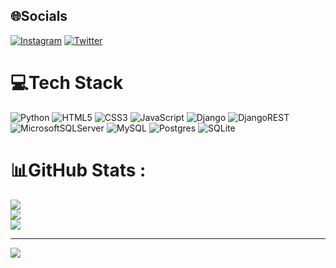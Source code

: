 
## 🌐Socials
[![Instagram](https://img.shields.io/badge/Instagram-%23E4405F.svg?logo=Instagram&logoColor=white)](https://instagram.com/mohammadpagard.01) [![Twitter](https://img.shields.io/badge/Twitter-%231DA1F2.svg?logo=Twitter&logoColor=white)](https://twitter.com/mohammadpagard) 

# 💻Tech Stack
![Python](https://img.shields.io/badge/python-3670A0?style=for-the-badge&logo=python&logoColor=ffdd54) ![HTML5](https://img.shields.io/badge/html5-%23E34F26.svg?style=for-the-badge&logo=html5&logoColor=white) ![CSS3](https://img.shields.io/badge/css3-%231572B6.svg?style=for-the-badge&logo=css3&logoColor=white) ![JavaScript](https://img.shields.io/badge/javascript-%23323330.svg?style=for-the-badge&logo=javascript&logoColor=%23F7DF1E) ![Django](https://img.shields.io/badge/django-%23092E20.svg?style=for-the-badge&logo=django&logoColor=white) ![DjangoREST](https://img.shields.io/badge/DJANGO-REST-ff1709?style=for-the-badge&logo=django&logoColor=white&color=ff1709&labelColor=gray) ![MicrosoftSQLServer](https://img.shields.io/badge/Microsoft%20SQL%20Sever-CC2927?style=for-the-badge&logo=microsoft%20sql%20server&logoColor=white) ![MySQL](https://img.shields.io/badge/mysql-%2300f.svg?style=for-the-badge&logo=mysql&logoColor=white) ![Postgres](https://img.shields.io/badge/postgres-%23316192.svg?style=for-the-badge&logo=postgresql&logoColor=white) ![SQLite](https://img.shields.io/badge/sqlite-%2307405e.svg?style=for-the-badge&logo=sqlite&logoColor=white)
# 📊GitHub Stats :
![](https://github-readme-stats.vercel.app/api?username=mohammadpagard&theme=dark&hide_border=false&include_all_commits=false&count_private=false)<br/>
![](https://github-readme-streak-stats.herokuapp.com/?user=mohammadpagard&theme=dark&hide_border=false)<br/>
![](https://github-readme-stats.vercel.app/api/top-langs/?username=mohammadpagard&theme=dark&hide_border=false&include_all_commits=false&count_private=false&layout=compact)

---
[![](https://visitcount.itsvg.in/api?id=mohammadpagard&icon=0&color=0)](https://visitcount.itsvg.in)
